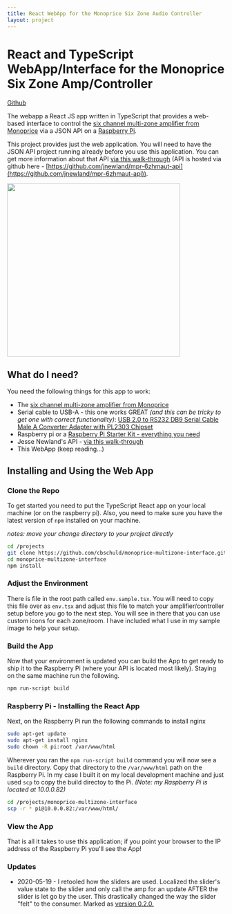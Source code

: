 ```yaml
---
title: React WebApp for the Monoprice Six Zone Audio Controller
layout: project
---
```


# React and TypeScript WebApp/Interface for the Monoprice Six Zone Amp/Controller

<a class="openSourceLink" href="https://github.com/cbschuld/monoprice-multizone-interface"><i class="fab fa-github" aria-hidden="true"></i> Github</a>

The webapp a React JS app written in TypeScript that provides a web-based interface to control the [six channel multi-zone amplifier from Monoprice](https://www.monoprice.com/product?p_id=10761) via a JSON API on a [Raspberry Pi](https://amzn.to/2Xk58og).

This project provides just the web application.  You will need to have the JSON API project running already before you use this application.  You can get more information about that API [via this walk-through](https://chrisschuld.com/2019/07/decorating-the-monoprice-6-zone-home-audio-multizone-controller/) (API is hosted via github here - [https://github.com/jnewland/mpr-6zhmaut-api](https://github.com/jnewland/mpr-6zhmaut-api)).

<img src="https://s3-us-west-2.amazonaws.com/chrisschuld.com/images/iphone-render-house-audio.png" style="width:400px;"/>

## What do I need?

You need the following things for this app to work:
+ The [six channel multi-zone amplifier from Monoprice](https://www.monoprice.com/product?p_id=10761)
+ Serial cable to USB-A - this one works GREAT *(and this can be tricky to get one with correct functionality)*: [USB 2.0 to RS232 DB9 Serial Cable Male A Converter Adapter with PL2303 Chipset](https://amzn.to/2ypmceB)
+ Raspberry pi or a [Raspberry Pi Starter Kit - everything you need](https://amzn.to/33cXPz4)
+ Jesse Newland's API - [via this walk-through](https://chrisschuld.com/2019/07/decorating-the-monoprice-6-zone-home-audio-multizone-controller/)
+ This WebApp (keep reading...)

## Installing and Using the Web App

### Clone the Repo

To get started you need to put the TypeScript React app on your local machine (or on the raspberry pi).  Also, you need to make sure you have the latest version of `npm` installed on your machine.

*notes: move your change directory to your project directly*

```bash
cd /projects
git clone https://github.com/cbschuld/monoprice-multizone-interface.git
cd monoprice-multizone-interface
npm install
```

### Adjust the Environment

There is file in the root path called `env.sample.tsx`.  You will need to copy this file over as `env.tsx` and adjust this file to match your amplifier/controller setup before you go to the next step.  You will see in there that you can use custom icons for each zone/room.  I have included what I use in my sample image to help your setup.

### Build the App

Now that your environment is updated you can build the App to get ready to ship it to the Raspberry Pi (where your API is located most likely).  Staying on the same machine run the following.

```bash
npm run-script build
```

### Raspberry Pi - Installing the React App

Next, on the Raspberry Pi run the following commands to install nginx

```bash
sudo apt-get update
sudo apt-get install nginx
sudo chown -R pi:root /var/www/html
```

Wherever you ran the `npm run-script build` command you will now see a `build` directory.  Copy that directory to the `/var/www/html` path on the Raspberry Pi.  In my case I built it on my local development machine and just used `scp` to copy the build directoy to the Pi.  *(Note: my Raspberry Pi is located at 10.0.0.82)*

```bash
cd /projects/monoprice-multizone-interface
scp -r * pi@10.0.0.82:/var/www/html/
```

### View the App

That is all it takes to use this application; if you point your browser to the IP address of the Raspberry Pi you'll see the App!


### Updates

+ 2020-05-19 - I retooled how the sliders are used.  Localized the slider's value state to the slider and only call the amp for an update AFTER the slider is let go by the user.  This drastically changed the way the slider "felt" to the consumer.  Marked as [version 0.2.0.](https://github.com/cbschuld/monoprice-multizone-interface/releases/tag/v0.2.0)

